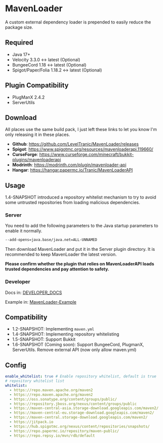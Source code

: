 # MavenLoader
A custom external dependency loader is prepended to easily reduce the package size.

## Required
- Java 17+
- Velocity 3.3.0 <-> latest (Optional)
- BungeeCord 1.18 <-> latest (Optional)
- Spigot/Paper/Folia 1.18.2 <-> latest (Optional)

## Plugin Compatibility
- PlugManX 2.4.2
- ServerUtils

## Download
All places use the same build pack, I just left these links to let you know I'm only releasing it in these places.

- **Github**: https://github.com/LevelTranic/MavenLoader/releases
- **Spigot**: https://www.spigotmc.org/resources/mavenloaderapi.119660/
- **CurseForge**: https://www.curseforge.com/minecraft/bukkit-plugins/mavenloaderapi
- **Modrinth**: https://modrinth.com/plugin/mavenloader-api
- **Hangar**: https://hangar.papermc.io/Tranic/MavenLoaderAPI

## Usage
1.4-SNAPSHOT introduced a repository whitelist mechanism to try to avoid some untrusted repositories from loading malicious dependencies.

### Server
You need to add the following parameters to the Java startup parameters to enable it normally.

```bash
--add-opens=java.base/java.net=ALL-UNNAMED
```

Then download MavenLoader and put it in the Server plugin directory. It is recommended to keep MavenLoader the latest version.

**Please confirm whether the plugin that relies on MavenLoaderAPI loads trusted dependencies and pay attention to safety.**

### Developer
Docs in: [DEVELOPER_DOCS](DEVELOPER_DOCS.md)

Example in: [MavenLoader-Example](https://github.com/LevelTranic/MavenLoader-Example)

## Compatibility
- 1.2-SNAPSHOT: Implementing `maven.yml`
- 1.4-SNAPSHOT: Implementing repository whitelisting
- 1.5-SNAPSHOT: Support Bukkit
- 1.6-SNAPSHOT (Coming soon): Support BungeeCord, PlugmanX, ServerUtils. Remove external API (now only allow maven.yml)

## Config
```yaml
enable_whitelist: true # Enable repository whitelist, default is true
# repository whitelist list
whitelist:
  - https://repo.maven.apache.org/maven2
  - https://repo.maven.apache.org/maven2
  - https://oss.sonatype.org/content/groups/public/
  - https://repository.jboss.org/nexus/content/groups/public
  - https://maven-central-asia.storage-download.googleapis.com/maven2/
  - https://maven-central-eu.storage-download.googleapis.com/maven2/
  - https://maven-central.storage-download.googleapis.com/maven2/
  - https://jitpack.io
  - https://hub.spigotmc.org/nexus/content/repositories/snapshots/
  - https://repo.papermc.io/repository/maven-public/
  - https://repo.repsy.io/mvn/rdb/default

```